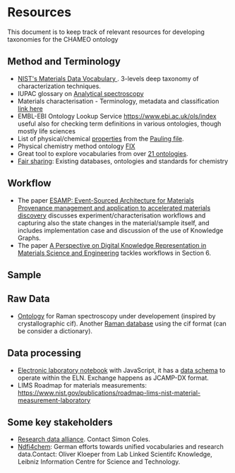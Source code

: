 # Resources

This document is to keep track of relevant resources for developing taxonomies for the CHAMEO ontology


## Method and Terminology
* [NIST's Materials Data Vocabulary ](https://data.nist.gov/od/id/67C783D4BA814C8EE05324570681708A1899). 3-levels deep taxonomy of characterization techniques.
* IUPAC glossary on [Analytical spectroscopy](https://iupac.org/wp-content/uploads/2019/10/PAC-REC-19-02-03.R2_PR191002MC.pdf)
* Materials characterisation - Terminology, metadata and 
classification [link here](https://www.cencenelec.eu/media/CEN-CENELEC/CWAs/ICT/cwa17815.pdf)
* EMBL-EBI Ontology Lookup Service https://www.ebi.ac.uk/ols/index useful also for checking term definitions in various ontologies, though mostly life sciences
* List of physical/chemical [properties](http://paulingfile.com/index.php?p=physical%20properties#list%20of%20properties) from the [Pauling file](http://paulingfile.com/index.php?p=home).
* Physical chemistry method ontology [FIX](https://terminology.nfdi4chem.de/ts/ontologies/fix) 
* Great tool to explore vocabularies from over [21 ontologies](https://terminology.nfdi4chem.de/ts/ontologies).  
* [Fair sharing](https://fairsharing.org/Chemistry): Existing databases, ontologies and standards for chemistry

## Workflow
* The paper [ESAMP: Event-Sourced Architecture for Materials Provenance management and application to accelerated materials discovery](https://chemrxiv.org/engage/chemrxiv/article-details/60c73cbf842e650956db1678) discusses experiment/characterisation workflows and capturing also the state changes in the material/sample itself, and includes implementation case and discussion of the use of Knowledge Graphs.
* The paper [A Perspective on Digital Knowledge Representation in Materials Science and Engineering](https://onlinelibrary.wiley.com/doi/pdf/10.1002/adem.202101176) tackles workflows in Section 6.

## Sample

## Raw Data
* [Ontology](https://github.com/cod-developers/cif_raman) for Raman spectroscopy under developement (inspired by crystallographic cif). Another [Raman database](https://solsa.crystallography.net/rod/1000679.html) using the cif format (can be consider a dictionary).


## Data processing
* [Electronic laboratory notebook](https://www.c6h6.org/) with JavaScript, it has a [data schema](https://cheminfo.github.io/data_schema/) to operate within the ELN. Exchange happens as JCAMP-DX format.
* LIMS Roadmap for materials measurements: https://www.nist.gov/publications/roadmap-lims-nist-material-measurement-laboratory


## Some key stakeholders
* [Research data alliance](https://www.rd-alliance.org/). Contact Simon Coles.
* [Ndfi4chem](https://terminology.nfdi4chem.de/ts/index): German efforts towards unified vocabularies and research data.Contact: Oliver Kloeper from Lab Linked Scientifc Knowledge, Leibniz Information Centre for Science and Technology.

